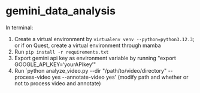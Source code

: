# gemini_data_analysis

In terminal:
1. Create a virtual environment by `virtualenv venv --python=python3.12.3`; or if on Quest, create a virtual environment through mamba
2. Run `pip install -r requirements.txt`
3. Export gemini api key as environment variable by running "export GOOGLE_API_KEY=‘yourAPIkey’"
4. Run `python analyze_video.py --dir "/path/to/video/directory" --process-video yes --annotate-video yes' (modify path and whether or not to process video and annotate)
